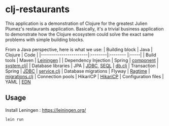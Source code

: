 # clj-restaurants

This application is a demonstration of Clojure for the greatest Julien
Plumez's restaurants application.
Basically, it's a trivial business application to demonstrate how
the Clojure ecosystem could solve the exact same problems with
simple building blocks.

From a Java perspective, here is what we use:
| Building block        | Java    | Clojure    | Code |
|-----------------------|:--------|:--------   |:-----|
| Build tools           | Maven   | [Leiningen](https://leiningen.org/) | 
| Dependency Injection  | Spring  | [component](https://github.com/stuartsierra/component)  | [system.clj](https://github.com/arnaudgeiser/clj-restaurants/blob/master/src/clj_restaurants/system.clj)|
| Database libraries    | JPA     | [JDBC](https://github.com/seancorfield/next-jdbc), [SEQL](https://github.com/exoscale/seql) | [db.clj](https://github.com/arnaudgeiser/clj-restaurants/blob/master/src/clj_restaurants/db.clj)
| Transaction           | Spring  | [JDBC](https://cljdoc.org/d/com.github.seancorfield/next.jdbc/1.1.643/doc/getting-started/transactions) | [service.clj](https://github.com/arnaudgeiser/clj-restaurants/blob/master/src/clj_restaurants/service.clj)
| Database migrations   | Flyway  | [Ragtime](https://github.com/weavejester/ragtime) | [migrations.clj](https://github.com/arnaudgeiser/clj-restaurants/blob/master/src/clj_restaurants/migrations.clj)
| Connection pools      | HikariCP | [HikariCP](https://github.com/arnaudgeiser/clj-restaurants/blob/master/src/clj_restaurants/datasource.clj)
| Configuration files   | YAML     | [EDN](https://github.com/arnaudgeiser/clj-restaurants/blob/master/src/clj_restaurants/config.clj)

## Usage

Install Leningen : https://leiningen.org/

```shell
lein run
```
